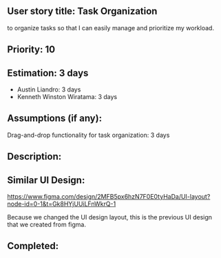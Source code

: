 ## User story title: Task Organization
to organize tasks so that I can easily manage and prioritize my workload. 
## Priority: 10
## Estimation: 3 days
- Austin Liandro: 3 days
- Kenneth Winston Wiratama: 3 days
## Assumptions (if any):
Drag-and-drop functionality for task organization: 3 days 
## Description:

## Similar UI Design:
https://www.figma.com/design/2MFB5px6hzN7F0E0tyHaDa/UI-layout?node-id=0-1&t=Gk8HYjUUiLFnWkrQ-1

Because we changed the UI design layout, this is the previous UI design that we created from figma.
## Completed:
